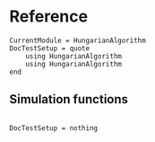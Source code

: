 Reference
=========

```@meta
CurrentModule = HungarianAlgorithm
DocTestSetup = quote
    using HungarianAlgorithm
	using HungarianAlgorithm
end
```

Simulation functions
----------------------

```@docs
```


```@meta
DocTestSetup = nothing
```
